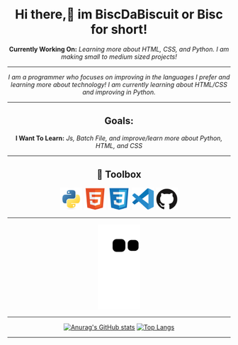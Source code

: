 <div align="center">
 <h1>Hi there,👋 im BiscDaBiscuit or Bisc for short!</h1>

 <p><strong>Currently Working On:</strong> <i>Learning more about HTML, CSS, and Python. I am making small to medium sized projects!</i></p>

---

<P><i>I am a programmer who focuses on improving in the languages I prefer and learning
 more about technology! I am currently learning about HTML/CSS and improving in Python.</i></p>

---

<h2>Goals:</h2>
 <p><strong>I Want To Learn:</strong> <i>Js, Batch File, and improve/learn more about Python, HTML, and CSS</i></p>

---

<h2>🧰 Toolbox</h2>

<img src="https://github.com/devicons/devicon/blob/master/icons/python/python-original.svg" alt="Python Logo" width="50" height="50"/> <img src="https://github.com/devicons/devicon/blob/master/icons/html5/html5-original.svg" alt="HTML Logo" width="50" height="50"/> <img src="https://github.com/devicons/devicon/blob/master/icons/css3/css3-original.svg" alt="CSS Logo" width="50" height="50"/> <img src="https://github.com/devicons/devicon/blob/master/icons/vscode/vscode-original.svg" alt="Python Logo" width="50" height="50"/> <img src="https://github.com/devicons/devicon/blob/master/icons/github/github-original.svg" alt="Python Logo" width="50" height="50"/>

---

<a href="https://BiscsBarnWebsite.biscdabiscuit.repl.co" target="_blank"><img src="https://github.com/rafaballerini/rafaballerini/blob/output/github-contribution-grid-snake.svg" alt="sneke"></a>

---

[![Anurag's GitHub stats](https://github-readme-stats.vercel.app/api?username=BiscDaBiscuit&theme=radical&show_icons=true)](https://github.com/anuraghazra/github-readme-stats)
[![Top Langs](https://github-readme-stats.vercel.app/api/top-langs/?username=BiscDaBiscuit&layout=compact)](https://github.com/anuraghazra/github-readme-stats)

---
